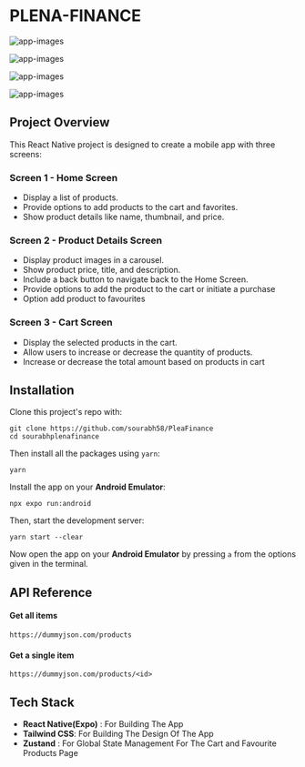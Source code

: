 # PLENA-FINANCE

![app-images](https://github.com/sourabh58/PleaFinance/assets/41618544/44288e99-2b90-4d59-a8a6-ba662922e863)


![app-images](https://github.com/sourabh58/PleaFinance/assets/41618544/f56d245e-e0e9-4722-96fe-d33bc53ea6d7)


![app-images](https://github.com/sourabh58/PleaFinance/assets/41618544/4b571beb-c71f-4784-a51a-3a7d833dc17b)


![app-images](https://github.com/sourabh58/PleaFinance/assets/41618544/c3133646-2904-4503-a39a-f4b1abbb78a6)



## Project Overview

This React Native project is designed to create a mobile app with three screens:

### Screen 1 - Home Screen

- Display a list of products.
- Provide options to add products to the cart and favorites.
- Show product details like name, thumbnail, and price.

### Screen 2 - Product Details Screen

- Display product images in a carousel.
- Show product price, title, and description.
- Include a back button to navigate back to the Home Screen.
- Provide options to add the product to the cart or initiate a purchase
- Option add product to favourites

### Screen 3 - Cart Screen

- Display the selected products in the cart.
- Allow users to increase or decrease the quantity of products.
- Increase or decrease the total amount based on products in cart

## Installation

Clone this project's repo with:

```
git clone https://github.com/sourabh58/PleaFinance
cd sourabhplenafinance
```

Then install all the packages using `yarn`:

```
yarn
```

Install the app on your **Android Emulator**:

```
npx expo run:android
```

Then, start the development server:

```
yarn start --clear
```

Now open the app on your **Android Emulator** by pressing `a` from the options given in the terminal.

## API Reference

#### Get all items

```
https://dummyjson.com/products
```

#### Get a single item

```
https://dummyjson.com/products/<id>
```

## Tech Stack

- **React Native(Expo)** : For Building The App
- **Tailwind CSS**: For Building The Design Of The App
- **Zustand** : For Global State Management For The Cart and Favourite Products Page
